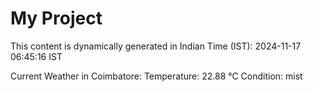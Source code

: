 # My Project

This content is dynamically generated in Indian Time (IST): 2024-11-17 06:45:16 IST


Current Weather in Coimbatore:
Temperature: 22.88 °C
Condition: mist
